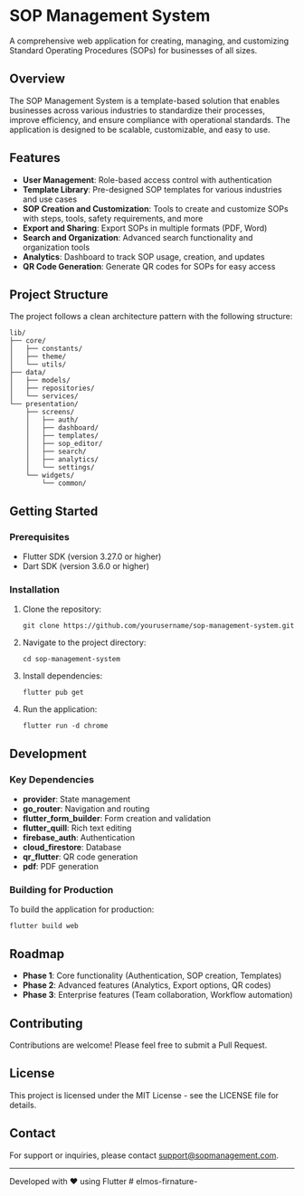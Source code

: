 # SOP Management System

A comprehensive web application for creating, managing, and customizing Standard Operating Procedures (SOPs) for businesses of all sizes.

## Overview

The SOP Management System is a template-based solution that enables businesses across various industries to standardize their processes, improve efficiency, and ensure compliance with operational standards. The application is designed to be scalable, customizable, and easy to use.

## Features

- **User Management**: Role-based access control with authentication
- **Template Library**: Pre-designed SOP templates for various industries and use cases
- **SOP Creation and Customization**: Tools to create and customize SOPs with steps, tools, safety requirements, and more
- **Export and Sharing**: Export SOPs in multiple formats (PDF, Word)
- **Search and Organization**: Advanced search functionality and organization tools
- **Analytics**: Dashboard to track SOP usage, creation, and updates
- **QR Code Generation**: Generate QR codes for SOPs for easy access

## Project Structure

The project follows a clean architecture pattern with the following structure:

```
lib/
├── core/
│   ├── constants/
│   ├── theme/
│   └── utils/
├── data/
│   ├── models/
│   ├── repositories/
│   └── services/
└── presentation/
    ├── screens/
    │   ├── auth/
    │   ├── dashboard/
    │   ├── templates/
    │   ├── sop_editor/
    │   ├── search/
    │   ├── analytics/
    │   └── settings/
    └── widgets/
        └── common/
```

## Getting Started

### Prerequisites

- Flutter SDK (version 3.27.0 or higher)
- Dart SDK (version 3.6.0 or higher)

### Installation

1. Clone the repository:
   ```
   git clone https://github.com/yourusername/sop-management-system.git
   ```

2. Navigate to the project directory:
   ```
   cd sop-management-system
   ```

3. Install dependencies:
   ```
   flutter pub get
   ```

4. Run the application:
   ```
   flutter run -d chrome
   ```

## Development

### Key Dependencies

- **provider**: State management
- **go_router**: Navigation and routing
- **flutter_form_builder**: Form creation and validation
- **flutter_quill**: Rich text editing
- **firebase_auth**: Authentication
- **cloud_firestore**: Database
- **qr_flutter**: QR code generation
- **pdf**: PDF generation

### Building for Production

To build the application for production:

```
flutter build web
```

## Roadmap

- **Phase 1**: Core functionality (Authentication, SOP creation, Templates)
- **Phase 2**: Advanced features (Analytics, Export options, QR codes)
- **Phase 3**: Enterprise features (Team collaboration, Workflow automation)

## Contributing

Contributions are welcome! Please feel free to submit a Pull Request.

## License

This project is licensed under the MIT License - see the LICENSE file for details.

## Contact

For support or inquiries, please contact support@sopmanagement.com.

---

Developed with ❤️ using Flutter
#   e l m o s - f i r n a t u r e -  
 